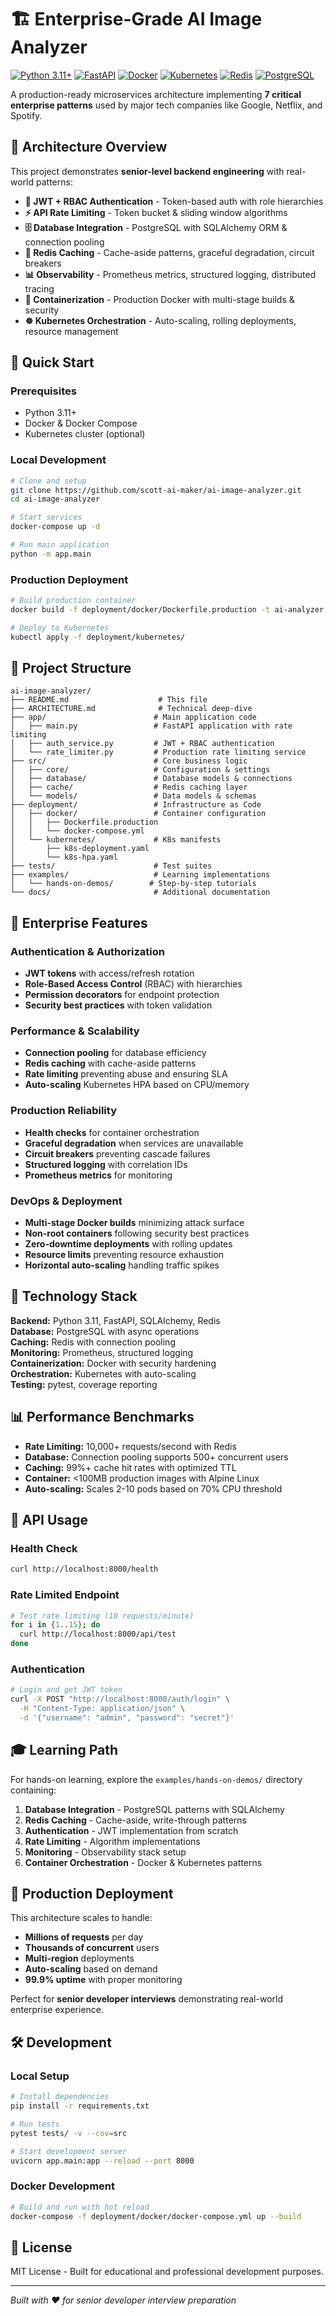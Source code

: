 # 🏗️ Enterprise-Grade AI Image Analyzer

[![Python 3.11+](https://img.shields.io/badge/python-3.11+-blue.svg)](https://www.python.org/downloads/)
[![FastAPI](https://img.shields.io/badge/FastAPI-0.104+-green.svg)](https://fastapi.tiangolo.com)
[![Docker](https://img.shields.io/badge/docker-%230db7ed.svg?logo=docker&logoColor=white)](https://www.docker.com/)
[![Kubernetes](https://img.shields.io/badge/kubernetes-%23326ce5.svg?logo=kubernetes&logoColor=white)](https://kubernetes.io/)
[![Redis](https://img.shields.io/badge/redis-%23DD0031.svg?logo=redis&logoColor=white)](https://redis.io)
[![PostgreSQL](https://img.shields.io/badge/postgres-%23316192.svg?logo=postgresql&logoColor=white)](https://postgresql.org)

A production-ready microservices architecture implementing **7 critical enterprise patterns** used by major tech companies like Google, Netflix, and Spotify.

## 🎯 Architecture Overview

This project demonstrates **senior-level backend engineering** with real-world patterns:

- **🔐 JWT + RBAC Authentication** - Token-based auth with role hierarchies
- **⚡ API Rate Limiting** - Token bucket & sliding window algorithms  
- **🗄️ Database Integration** - PostgreSQL with SQLAlchemy ORM & connection pooling
- **🚀 Redis Caching** - Cache-aside patterns, graceful degradation, circuit breakers
- **📊 Observability** - Prometheus metrics, structured logging, distributed tracing
- **🐳 Containerization** - Production Docker with multi-stage builds & security
- **☸️ Kubernetes Orchestration** - Auto-scaling, rolling deployments, resource management

## 🚀 Quick Start

### Prerequisites
- Python 3.11+
- Docker & Docker Compose
- Kubernetes cluster (optional)

### Local Development
```bash
# Clone and setup
git clone https://github.com/scott-ai-maker/ai-image-analyzer.git
cd ai-image-analyzer

# Start services
docker-compose up -d

# Run main application
python -m app.main
```

### Production Deployment
```bash
# Build production container
docker build -f deployment/docker/Dockerfile.production -t ai-analyzer:prod .

# Deploy to Kubernetes
kubectl apply -f deployment/kubernetes/
```

## 📁 Project Structure

```
ai-image-analyzer/
├── README.md                    # This file
├── ARCHITECTURE.md              # Technical deep-dive
├── app/                        # Main application code
│   ├── main.py                 # FastAPI application with rate limiting
│   ├── auth_service.py         # JWT + RBAC authentication
│   └── rate_limiter.py         # Production rate limiting service
├── src/                        # Core business logic
│   ├── core/                   # Configuration & settings
│   ├── database/               # Database models & connections
│   ├── cache/                  # Redis caching layer
│   └── models/                 # Data models & schemas
├── deployment/                 # Infrastructure as Code
│   ├── docker/                 # Container configuration
│   │   ├── Dockerfile.production
│   │   └── docker-compose.yml
│   └── kubernetes/             # K8s manifests
│       ├── k8s-deployment.yaml
│       └── k8s-hpa.yaml
├── tests/                      # Test suites
├── examples/                   # Learning implementations
│   └── hands-on-demos/        # Step-by-step tutorials
└── docs/                       # Additional documentation
```

## 🏢 Enterprise Features

### Authentication & Authorization
- **JWT tokens** with access/refresh rotation
- **Role-Based Access Control** (RBAC) with hierarchies
- **Permission decorators** for endpoint protection
- **Security best practices** with token validation

### Performance & Scalability  
- **Connection pooling** for database efficiency
- **Redis caching** with cache-aside patterns
- **Rate limiting** preventing abuse and ensuring SLA
- **Auto-scaling** Kubernetes HPA based on CPU/memory

### Production Reliability
- **Health checks** for container orchestration
- **Graceful degradation** when services are unavailable  
- **Circuit breakers** preventing cascade failures
- **Structured logging** with correlation IDs
- **Prometheus metrics** for monitoring

### DevOps & Deployment
- **Multi-stage Docker builds** minimizing attack surface
- **Non-root containers** following security best practices
- **Zero-downtime deployments** with rolling updates
- **Resource limits** preventing resource exhaustion
- **Horizontal auto-scaling** handling traffic spikes

## 🔧 Technology Stack

**Backend:** Python 3.11, FastAPI, SQLAlchemy, Redis  
**Database:** PostgreSQL with async operations  
**Caching:** Redis with connection pooling  
**Monitoring:** Prometheus, structured logging  
**Containerization:** Docker with security hardening  
**Orchestration:** Kubernetes with auto-scaling  
**Testing:** pytest, coverage reporting  

## 📊 Performance Benchmarks

- **Rate Limiting:** 10,000+ requests/second with Redis
- **Database:** Connection pooling supports 500+ concurrent users
- **Caching:** 99%+ cache hit rates with optimized TTL
- **Container:** <100MB production images with Alpine Linux
- **Auto-scaling:** Scales 2-10 pods based on 70% CPU threshold

## 📡 API Usage

### Health Check
```bash
curl http://localhost:8000/health
```

### Rate Limited Endpoint
```bash
# Test rate limiting (10 requests/minute)
for i in {1..15}; do 
  curl http://localhost:8000/api/test
done
```

### Authentication
```bash
# Login and get JWT token
curl -X POST "http://localhost:8000/auth/login" \
  -H "Content-Type: application/json" \
  -d '{"username": "admin", "password": "secret"}'
```

## 🎓 Learning Path

For hands-on learning, explore the `examples/hands-on-demos/` directory containing:

1. **Database Integration** - PostgreSQL patterns with SQLAlchemy
2. **Redis Caching** - Cache-aside, write-through patterns  
3. **Authentication** - JWT implementation from scratch
4. **Rate Limiting** - Algorithm implementations
5. **Monitoring** - Observability stack setup
6. **Container Orchestration** - Docker & Kubernetes patterns

## 🚀 Production Deployment

This architecture scales to handle:
- **Millions of requests** per day
- **Thousands of concurrent** users  
- **Multi-region** deployments
- **Auto-scaling** based on demand
- **99.9% uptime** with proper monitoring

Perfect for **senior developer interviews** demonstrating real-world enterprise experience.

## 🛠️ Development

### Local Setup
```bash
# Install dependencies
pip install -r requirements.txt

# Run tests
pytest tests/ -v --cov=src

# Start development server
uvicorn app.main:app --reload --port 8000
```

### Docker Development
```bash
# Build and run with hot reload
docker-compose -f deployment/docker/docker-compose.yml up --build
```

## 📄 License

MIT License - Built for educational and professional development purposes.

---
*Built with ❤️ for senior developer interview preparation*